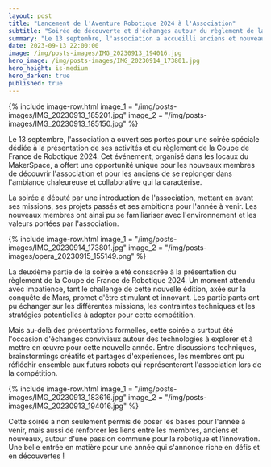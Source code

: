 ```yaml
---
layout: post
title: "Lancement de l'Aventure Robotique 2024 à l'Association"
subtitle: "Soirée de découverte et d'échanges autour du règlement de la Coupe de France de Robotique."
summary: "Le 13 septembre, l'association a accueilli anciens et nouveaux membres pour une soirée conviviale au MakerSpace, dédiée à la présentation de l'association et des enjeux de la Coupe de France de Robotique 2024."
date: 2023-09-13 22:00:00
image: /img/posts-images/IMG_20230913_194016.jpg
hero_image: /img/posts-images/IMG_20230914_173801.jpg
hero_height: is-medium
hero_darken: true
published: true
---
```


{% include image-row.html 
image_1 = "/img/posts-images/IMG_20230913_185201.jpg" 
image_2 = "/img/posts-images/IMG_20230913_185150.jpg" 
%}

Le 13 septembre, l'association a ouvert ses portes pour une soirée spéciale dédiée à la présentation de ses activités et du règlement de la Coupe de France de Robotique 2024. Cet événement, organisé dans les locaux du MakerSpace, a offert une opportunité unique pour les nouveaux membres de découvrir l'association et pour les anciens de se replonger dans l'ambiance chaleureuse et collaborative qui la caractérise.

La soirée a débuté par une introduction de l'association, mettant en avant ses missions, ses projets passés et ses ambitions pour l'année à venir. Les nouveaux membres ont ainsi pu se familiariser avec l'environnement et les valeurs portées par l'association.

{% include image-row.html 
image_1 = "/img/posts-images/IMG_20230914_173801.jpg" 
image_2 = "/img/posts-images/opera_20230915_155149.png"
%}

La deuxième partie de la soirée a été consacrée à la présentation du règlement de la Coupe de France de Robotique 2024. Un moment attendu avec impatience, tant le challenge de cette nouvelle édition, axée sur la conquête de Mars, promet d'être stimulant et innovant. Les participants ont pu échanger sur les différentes missions, les contraintes techniques et les stratégies potentielles à adopter pour cette compétition.

Mais au-delà des présentations formelles, cette soirée a surtout été l'occasion d'échanges conviviaux autour des technologies à explorer et à mettre en œuvre pour cette nouvelle année. Entre discussions techniques, brainstormings créatifs et partages d'expériences, les membres ont pu réfléchir ensemble aux futurs robots qui représenteront l'association lors de la compétition.

{% include image-row.html 
image_1 = "/img/posts-images/IMG_20230913_183616.jpg" 
image_2 = "/img/posts-images/IMG_20230913_194016.jpg"
%}

Cette soirée a non seulement permis de poser les bases pour l'année à venir, mais aussi de renforcer les liens entre les membres, anciens et nouveaux, autour d'une passion commune pour la robotique et l'innovation. Une belle entrée en matière pour une année qui s'annonce riche en défis et en découvertes !





